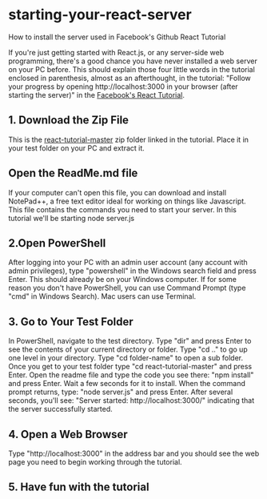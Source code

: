 # starting-your-react-server
<p>How to install the server used in Facebook's Github React Tutorial</p>
<p>If you're just getting started with React.js, or any server-side web programming, there's a good chance you have never installed a web server on your PC before. This should explain those four little words in the tutorial enclosed in parenthesis, almost as an afterthought, in the tutorial: "Follow your progress by opening http://localhost:3000 in your browser (after starting the server)" in the <a href="https://facebook.github.io/react/docs/tutorial.html">Facebook's React Tutorial</a>.</p>
<h2>1. Download the Zip File</h2>
This is the <a href="https://github.com/reactjs/react-tutorial/archive/master.zip">react-tutorial-master</a> zip folder linked in the tutorial. Place it in your test folder on your PC and extract it. 
<h2>Open the ReadMe.md file</h2>
If your computer can't open this file, you can download and install </a href="https://notepad-plus-plus.org/">NotePad++</a>, a free text editor ideal for working on things like Javascript. 
This file contains the commands you need to start your server. In this tutorial we'll be starting node server.js
<h2>2.Open PowerShell</h2>
After logging into your PC with an admin user account (any account with admin privileges), type "powershell" in the Windows search field and press Enter. This should already be on your Windows computer. If for some reason you don't have PowerShell, you can use Command Prompt (type "cmd" in Windows Search). Mac users can use Terminal.
<h2>3. Go to Your Test Folder</h2>
In PowerShell, navigate to the test directory.
Type "dir" and press Enter to see the contents of your current directory or folder. 
Type "cd .." to go up one level in your directory.
Type "cd folder-name" to open a sub folder. 
Once you get to your test folder type "cd react-tutorial-master" and press Enter.
Open the readme file and type the code you see there: 
"npm install" and press Enter. Wait a few seconds for it to install.
When the command prompt returns, type: 
"node server.js" and press Enter.
After several seconds, you'll see: 
"Server started: http://localhost:3000/" indicating that the server successfully started.
<h2>4. Open a Web Browser</h2>
Type "http://localhost:3000" in the address bar and you should see the web page you need to begin working through the tutorial.
<h2>5. Have fun with the tutorial</h2>


